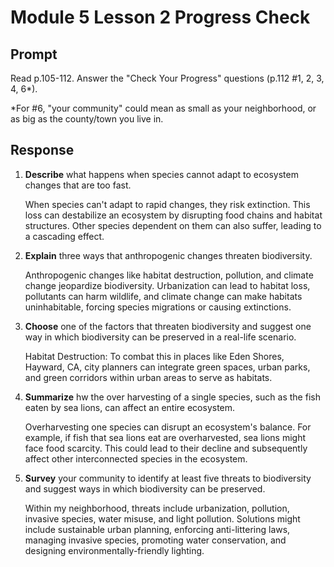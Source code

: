 # Module 5 Lesson 2 Progress Check

## Prompt
Read p.105-112. Answer the "Check Your Progress" questions (p.112 #1, 2, 3, 4, 6*).

*For #6, "your community" could mean as small as your neighborhood, or as big as the county/town you live in.

## Response

1. **Describe** what happens when species cannot adapt to ecosystem changes that are too fast.

   When species can't adapt to rapid changes, they risk extinction. This loss can destabilize an ecosystem by disrupting food chains and habitat structures. Other species dependent on them can also suffer, leading to a cascading effect.

2. **Explain** three ways that anthropogenic changes threaten biodiversity.

   Anthropogenic changes like habitat destruction, pollution, and climate change jeopardize biodiversity. Urbanization can lead to habitat loss, pollutants can harm wildlife, and climate change can make habitats uninhabitable, forcing species migrations or causing extinctions.

3. **Choose** one of the factors that threaten biodiversity and suggest one way in which biodiversity can be preserved in a real-life scenario.

   Habitat Destruction: To combat this in places like Eden Shores, Hayward, CA, city planners can integrate green spaces, urban parks, and green corridors within urban areas to serve as habitats.

4. **Summarize** hw the over harvesting of a single species, such as the fish eaten by sea lions, can affect an entire ecosystem.

   Overharvesting one species can disrupt an ecosystem's balance. For example, if fish that sea lions eat are overharvested, sea lions might face food scarcity. This could lead to their decline and subsequently affect other interconnected species in the ecosystem.

5. **Survey** your community to identify at least five threats to biodiversity and suggest ways in which biodiversity can be preserved.

   Within my neighborhood, threats include urbanization, pollution, invasive species, water misuse, and light pollution. Solutions might include sustainable urban planning, enforcing anti-littering laws, managing invasive species, promoting water conservation, and designing environmentally-friendly lighting.